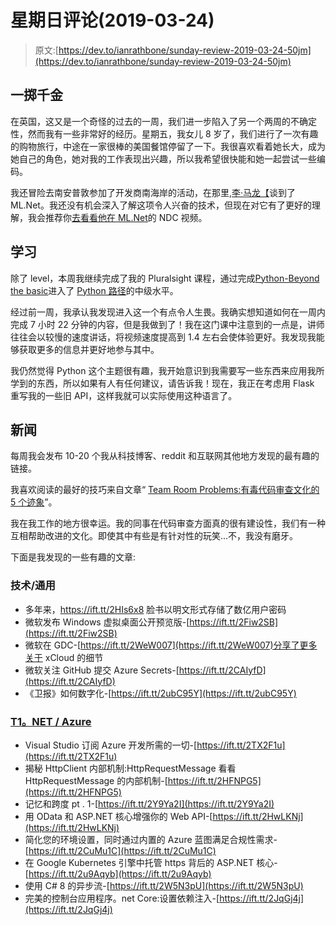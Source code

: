# 星期日评论(2019-03-24)

> 原文:[https://dev.to/ianrathbone/sunday-review-2019-03-24-50jm](https://dev.to/ianrathbone/sunday-review-2019-03-24-50jm)

## [](#deal-or-no-deal)一掷千金

在英国，这又是一个奇怪的过去的一周，我们进一步陷入了另一个两周的不确定性，然而我有一些非常好的经历。星期五，我女儿 8 岁了，我们进行了一次有趣的购物旅行，中途在一家很棒的美国餐馆停留了一下。我很喜欢看着她长大，成为她自己的角色，她对我的工作表现出兴趣，所以我希望很快能和她一起尝试一些编码。

我还冒险去南安普敦参加了开发商南海岸的活动，在那里,[李·马龙【](https://twitter.com/leemallon?lang=en)谈到了 ML.Net。我还没有机会深入了解这项令人兴奋的技术，但现在对它有了更好的理解，我会推荐你[去看看他在 ML.Net](https://www.youtube.com/watch?v=zy7Y9CHji2k)的 NDC 视频。

## [](#learning)学习

除了 level，本周我继续完成了我的 Pluralsight 课程，通过完成[Python-Beyond the basic](https://app.pluralsight.com/library/courses/python-beyond-basics)进入了 [Python 路径](https://app.pluralsight.com/paths/skill/python)的中级水平。

经过前一周，我承认我发现进入这一个有点令人生畏。我确实想知道如何在一周内完成 7 小时 22 分钟的内容，但是我做到了！我在这门课中注意到的一点是，讲师往往会以较慢的速度讲话，将视频速度提高到 1.4 左右会使体验更好。我发现我能够获取更多的信息并更好地参与其中。

我仍然觉得 Python 这个主题很有趣，我开始意识到我需要写一些东西来应用我所学到的东西，所以如果有人有任何建议，请告诉我！现在，我正在考虑用 Flask 重写我的一些旧 API，这样我就可以实际使用这种语言了。

## [](#the-news)新闻

每周我会发布 10-20 个我从科技博客、reddit 和互联网其他地方发现的最有趣的链接。

我喜欢阅读的最好的技巧来自文章“ [Team Room Problems:有毒代码审查文化的 5 个迹象](https://ift.tt/2TSJ8Qo)”。

我在我工作的地方很幸运。我的同事在代码审查方面真的很有建设性，我们有一种互相帮助改进的文化。即使其中有些是有针对性的玩笑...不，我没有磨牙。

下面是我发现的一些有趣的文章:

### [](#technology-general)技术/通用

*   多年来，https://ift.tt/2HIs6x8 脸书以明文形式存储了数亿用户密码
*   微软发布 Windows 虚拟桌面公开预览版-[https://ift.tt/2Fiw2SB](https://ift.tt/2Fiw2SB)
*   微软在 GDC-[https://ift.tt/2WeW007](https://ift.tt/2WeW007)分享了更多关于 xCloud 的细节
*   微软关注 GitHub 提交 Azure Secrets-[https://ift.tt/2CAIyfD](https://ift.tt/2CAIyfD)
*   《卫报》如何数字化-[https://ift.tt/2ubC95Y](https://ift.tt/2ubC95Y)

### [T1。NET / Azure](#net-azure)

*   Visual Studio 订阅 Azure 开发所需的一切-[https://ift.tt/2TX2F1u](https://ift.tt/2TX2F1u)
*   揭秘 HttpClient 内部机制:HttpRequestMessage 看看 HttpRequestMessage 的内部机制-[https://ift.tt/2HFNPG5](https://ift.tt/2HFNPG5)
*   记忆和跨度 pt . 1-[https://ift.tt/2Y9Ya2I](https://ift.tt/2Y9Ya2I)
*   用 OData 和 ASP.NET 核心增强你的 Web API-[https://ift.tt/2HwLKNj](https://ift.tt/2HwLKNj)
*   简化您的环境设置，同时通过内置的 Azure 蓝图满足合规性需求-[https://ift.tt/2CuMu1C](https://ift.tt/2CuMu1C)
*   在 Google Kubernetes 引擎中托管 https 背后的 ASP.NET 核心-[https://ift.tt/2u9Aqyb](https://ift.tt/2u9Aqyb)
*   使用 C# 8 的异步流-[https://ift.tt/2W5N3pU](https://ift.tt/2W5N3pU)
*   完美的控制台应用程序。net Core:设置依赖注入-[https://ift.tt/2JqGj4j](https://ift.tt/2JqGj4j)
